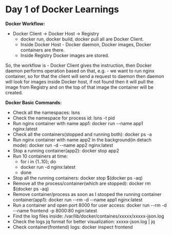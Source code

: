 # Day 1 of Docker Learnings

**Docker Workflow:**
* Docker Client -> Docker Host -> Registry
    - docker run, docker build, docker pull all are Docker Client.
    - Inside Docker Host - Docker daemon, Docker images, Docker containers are there.
    - Inside Registry Docker images are stored.
    
So, the workflow is - Docker Client gives the instruction, then Docker daemon performs operation based on that, e.g. - we want to run nginx container, so for that the client will send a request to daemon then daemon will look for images inside Docker host, if not found then it will pull the image from Registry and on the top of that image the container will be created.

**Docker Basic Commands:**
* Check all the namespaces: lsns
* Check the namespace for process id: lsns -t pid
* Run nginx container with name app1: docker run --name app1 nginx:latest
* Check all the containers(stopped and running both): docker ps -a
* Run nginx container with name app2 in the background(in detach mode): docker run -d --name app2 nginx:latest
* Stop a running container(app2): docker stop app2
* Run 10 containers at time: 
    - for i in {1..10}; do
    - docker run -d nginx:latest
    - done
* Stop all the running containers: docker stop $(docker ps -aq)
* Remove all the process/container(which are stopped): docker rm $(docker ps -aq)
* Remove container/process as soon as I stooped the running container container(app1): docker run --rm -d --name app1 nginx:latest
* Run a container and open port 8000 for user access: docker run --rm -d --name frontend -p 8000:80 ngin:latest
* Find the log files inside: /var/lib/docker/containes/xxxxx/xxxxx-json.log
* Check the logs jq format for better visualization: xxxxx-json.log | jq
* Check container(frontend) logs: docker inspect frontend